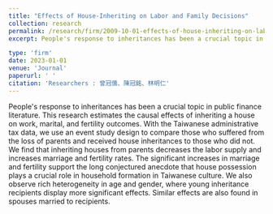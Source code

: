 ```yaml
---
title: "Effects of House-Inheriting on Labor and Family Decisions"
collection: research
permalink: /research/firm/2009-10-01-effects-of-house-inheriting-on-labor-and-family-decisions
excerpt: People's response to inheritances has been a crucial topic in public finance literature. This research estimates the causal effects of inheriting a house on work, marital, and fertility outcomes. With the Taiwanese administrative tax data, we use an event study design to compare those who suffered from the loss of parents and received house inheritances to those who did not. We find that inheriting houses from parents decreases the labor supply and increases marriage and fertility rates. The significant increases in marriage and fertility support the long conjectured anecdote that house possession plays a crucial role in household formation in Taiwanese culture. We also observe rich heterogeneity in age and gender, where young inheritance recipients display more significant effects. Similar effects are also found in spouses married to recipients.

type: 'firm'
date: 2023-01-01
venue: 'Journal'
paperurl: ' '
citation: 'Researchers : 曾冠儒、陳冠銘、林明仁'
---
```

People's response to inheritances has been a crucial topic in public finance literature. This research estimates the causal effects of inheriting a house on work, marital, and fertility outcomes. With the Taiwanese administrative tax data, we use an event study design to compare those who suffered from the loss of parents and received house inheritances to those who did not. We find that inheriting houses from parents decreases the labor supply and increases marriage and fertility rates. The significant increases in marriage and fertility support the long conjectured anecdote that house possession plays a crucial role in household formation in Taiwanese culture. We also observe rich heterogeneity in age and gender, where young inheritance recipients display more significant effects. Similar effects are also found in spouses married to recipients.